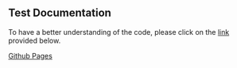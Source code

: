 Test Documentation
---

To have a better understanding of the code, please click on the [link](https://sumanthbsundar.github.io/slash_test/) provided below.

[Github Pages](https://sumanthbsundar.github.io/slash_test/)
